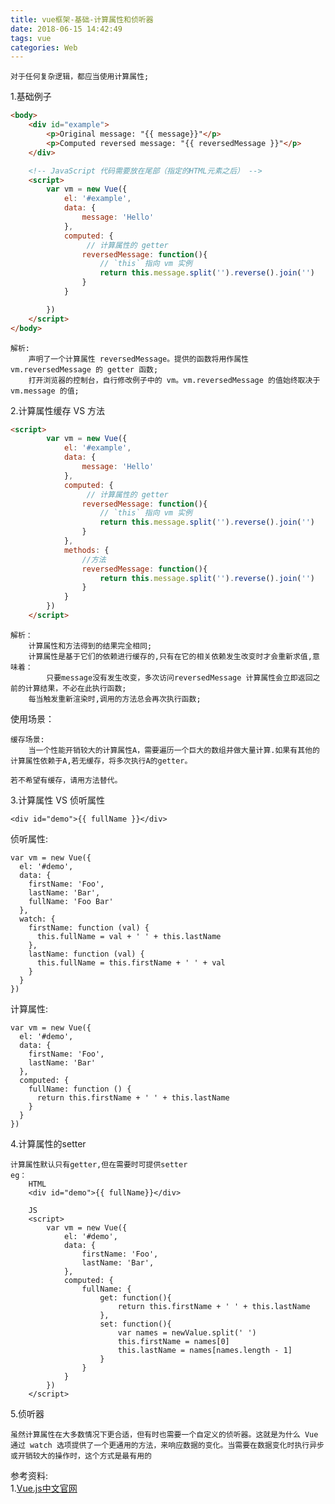 ```yaml
---
title: vue框架-基础-计算属性和侦听器
date: 2018-06-15 14:42:49
tags: vue
categories: Web
---
```


	对于任何复杂逻辑，都应当使用计算属性;
1.基础例子

<!--more-->

```html
<body>
    <div id="example">
        <p>Original message: "{{ message}}"</p>
        <p>Computed reversed message: "{{ reversedMessage }}"</p>
    </div>

    <!-- JavaScript 代码需要放在尾部（指定的HTML元素之后） -->
    <script>
        var vm = new Vue({
            el: '#example',
            data: {
                message: 'Hello'
            },
            computed: {
                 // 计算属性的 getter
                reversedMessage: function(){
                    // `this` 指向 vm 实例
                    return this.message.split('').reverse().join('')
                }
            }

        })
    </script>
</body>
```
	
	解析:
		声明了一个计算属性 reversedMessage。提供的函数将用作属性 vm.reversedMessage 的 getter 函数;
		打开浏览器的控制台，自行修改例子中的 vm。vm.reversedMessage 的值始终取决于 vm.message 的值;
	
2.计算属性缓存 VS 方法
	
```html
<script>
        var vm = new Vue({
            el: '#example',
            data: {
                message: 'Hello'
            },
            computed: {
                 // 计算属性的 getter
                reversedMessage: function(){
                    // `this` 指向 vm 实例
                    return this.message.split('').reverse().join('')
                }
            },
            methods: {
                //方法
                reversedMessage: function(){
                    return this.message.split('').reverse().join('')
                }
            }
        })
    </script>
```

	解析：
		计算属性和方法得到的结果完全相同;
		计算属性是基于它们的依赖进行缓存的,只有在它的相关依赖发生改变时才会重新求值,意味着：
			只要message没有发生改变，多次访问reversedMessage 计算属性会立即返回之前的计算结果，不必在此执行函数;
		每当触发重新渲染时,调用的方法总会再次执行函数;
		
使用场景：
	
	缓存场景:
		当一个性能开销较大的计算属性A，需要遍历一个巨大的数组并做大量计算.如果有其他的计算属性依赖于A,若无缓存，将多次执行A的getter。
	
	若不希望有缓存，请用方法替代。	
3.计算属性 VS 侦听属性<br>
	
	<div id="demo">{{ fullName }}</div>
侦听属性:

	var vm = new Vue({
	  el: '#demo',
	  data: {
	    firstName: 'Foo',
	    lastName: 'Bar',
	    fullName: 'Foo Bar'
	  },
	  watch: {
	    firstName: function (val) {
	      this.fullName = val + ' ' + this.lastName
	    },
	    lastName: function (val) {
	      this.fullName = this.firstName + ' ' + val
	    }
	  }
	})

计算属性:
	
	var vm = new Vue({
	  el: '#demo',
	  data: {
	    firstName: 'Foo',
	    lastName: 'Bar'
	  },
	  computed: {
	    fullName: function () {
	      return this.firstName + ' ' + this.lastName
	    }
	  }
	})
4.计算属性的setter
	
	计算属性默认只有getter,但在需要时可提供setter
	eg：
		HTML
		<div id="demo">{{ fullName}}</div>
		
		JS
		<script>
	        var vm = new Vue({
	            el: '#demo',
	            data: {
	                firstName: 'Foo',
	                lastName: 'Bar',
	            },
	            computed: {
	                fullName: {
	                    get: function(){
	                        return this.firstName + ' ' + this.lastName
	                    },
	                    set: function(){
	                        var names = newValue.split(' ')
	                        this.firstName = names[0]
	                        this.lastName = names[names.length - 1]
	                    }
	                }
	            }
	        })
	    </script>
		
5.侦听器
	
	虽然计算属性在大多数情况下更合适，但有时也需要一个自定义的侦听器。这就是为什么 Vue 通过 watch 选项提供了一个更通用的方法，来响应数据的变化。当需要在数据变化时执行异步或开销较大的操作时，这个方式是最有用的
	
参考资料:<br>
1.[Vue.js中文官网](https://cn.vuejs.org)<br>